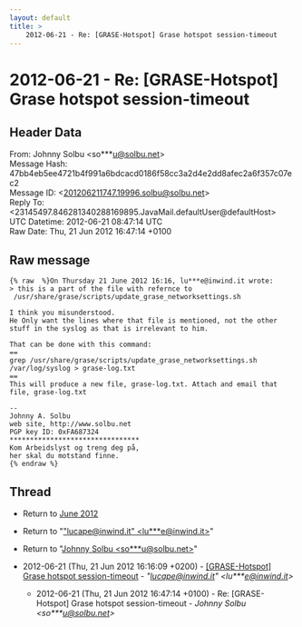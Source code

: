 ```yaml
---
layout: default
title: >
    2012-06-21 - Re: [GRASE-Hotspot] Grase hotspot session-timeout
---
```


# 2012-06-21 - Re: [GRASE-Hotspot] Grase hotspot session-timeout

## Header Data

From: Johnny Solbu \<so***u@solbu.net\><br>
Message Hash: 47bb4eb5ee4721b4f991a6bdcacd0186f58cc3a2d4e2dd8afec2a6f357c07ec2<br>
Message ID: \<201206211747.19996.solbu@solbu.net\><br>
Reply To: \<23145497.846281340288169895.JavaMail.defaultUser@defaultHost\><br>
UTC Datetime: 2012-06-21 08:47:14 UTC<br>
Raw Date: Thu, 21 Jun 2012 16:47:14 +0100<br>

## Raw message

```
{% raw  %}On Thursday 21 June 2012 16:16, lu***e@inwind.it wrote:
> this is a part of the file with refernce to  /usr/share/grase/scripts/update_grase_networksettings.sh

I think you misunderstood.
He Only want the lines where that file is mentioned, not the other stuff in the syslog as that is irrelevant to him.

That can be done with this command:
==
grep /usr/share/grase/scripts/update_grase_networksettings.sh /var/log/syslog > grase-log.txt
==
This will produce a new file, grase-log.txt. Attach and email that file, grase-log.txt

-- 
Johnny A. Solbu
web site, http://www.solbu.net
PGP key ID: 0xFA687324
********************************
Kom Arbeidslyst og treng deg på,
her skal du motstand finne.
{% endraw %}
```

## Thread

+ Return to [June 2012](/archive/2012/06)

+ Return to "["lucape@inwind.it" <lu***e<span>@</span>inwind.it>](/authors/lu___e_at_inwind_it)"
+ Return to "[Johnny Solbu <so***u<span>@</span>solbu.net>](/authors/so___u_at_solbu_net)"

+ 2012-06-21 (Thu, 21 Jun 2012 16:16:09 +0200) - [[GRASE-Hotspot] Grase hotspot session-timeout](/archive/2012/06/13829450b9f4761b696430b3bf40680150840bd6b58140ac628f267fbe6300be) - _"lucape@inwind.it" \<lu***e@inwind.it\>_
  + 2012-06-21 (Thu, 21 Jun 2012 16:47:14 +0100) - Re: [GRASE-Hotspot] Grase hotspot session-timeout - _Johnny Solbu \<so***u@solbu.net\>_


